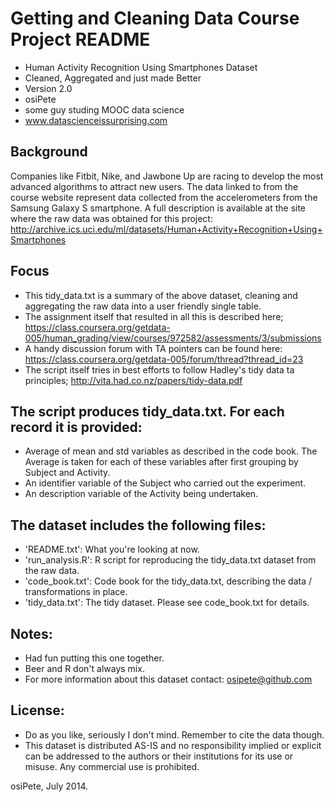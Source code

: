Getting and Cleaning Data Course Project README
===============================================

- Human Activity Recognition Using Smartphones Dataset
- Cleaned, Aggregated and just made Better
- Version 2.0
- osiPete
- some guy studing MOOC data science
- www.datascienceissurprising.com

Background
----------
Companies like Fitbit, Nike, and Jawbone Up are racing to develop the most advanced algorithms to attract new users. The data linked to from the course website represent data collected from the accelerometers from the Samsung Galaxy S smartphone. A full description is available at the site where the raw data was obtained for this project: 
http://archive.ics.uci.edu/ml/datasets/Human+Activity+Recognition+Using+Smartphones

Focus
-----
- This tidy_data.txt is a summary of the above dataset, cleaning and aggregating the raw data into a user friendly single table.
- The assignment itself that resulted in all this is described here;
https://class.coursera.org/getdata-005/human_grading/view/courses/972582/assessments/3/submissions
- A handy discussion forum with TA pointers can be found here:
https://class.coursera.org/getdata-005/forum/thread?thread_id=23
- The script itself tries in best efforts to follow Hadley's tidy data ta principles;
http://vita.had.co.nz/papers/tidy-data.pdf

The script produces tidy_data.txt. For each record it is provided:
-------------------------------------------------------------------

- Average of mean and std variables as described in the code book. The Average is taken for each of these variables after first grouping by Subject and Activity.
- An identifier variable of the Subject who carried out the experiment.
- An description variable of the Activity being undertaken.

The dataset includes the following files:
-----------------------------------------
- 'README.txt': What you're looking at now.
- 'run_analysis.R': R script for reproducing the tidy_data.txt dataset from the raw data.
- 'code_book.txt': Code book for the tidy_data.txt, describing the data / transformations in place.
- 'tidy_data.txt': The tidy dataset. Please see code_book.txt for details.

Notes: 
------
- Had fun putting this one together.
- Beer and R don't always mix.
- For more information about this dataset contact: osipete@github.com

License:
--------
- Do as you like, seriously I don't mind. Remember to cite the data though.
- This dataset is distributed AS-IS and no responsibility implied or explicit can be addressed to the authors or their institutions for its use or misuse. Any commercial use is prohibited.

osiPete, July 2014.
